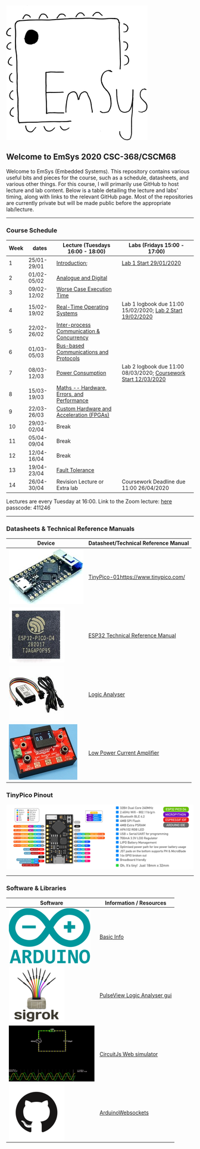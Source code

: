 ![](imgs/EmSysLogo.svg)
## Welcome to EmSys 2020 CSC-368/CSCM68
Welcome to EmSys (Embedded Systems). 
This repository contains various useful bits and pieces for the course, such as a schedule, datasheets, and various other things.
For this course, I will primarily use GitHub to host lecture and lab content. Below is a table detailing the lecture and labs' timing, along with links to the relevant GitHub page. Most of the repositories are currently private but will be made public before the appropriate lab/lecture. 

-----------------------------------------------------------------------------------
### Course Schedule
| Week  | dates       | Lecture (Tuesdays 16:00 - 18:00)                                                          | Labs (Fridays 15:00 - 17:00)                                                                                     | 
|-------|-------------|-------------------------------------------------------------------------------------------|------------------------------------------------------------------------------------------------------------------|
| 1     | 25/01-29/01 | [Introduction](https://github.com/STFleming/EmSys_Lecture1);                              | [Lab 1 Start 29/01/2020](https://github.com/STFleming/EmSys_Lab1)                                                |
| 2     | 01/02-05/02 | [Analogue and Digital](https://github.com/STFleming/EmSys_Lecture2)                       |                                                                                                                  |
| 3     | 09/02-12/02 | [Worse Case Execution Time](https://github.com/STFleming/EmSys_Lecture3)                  |                                                                                                                  |
| 4     | 15/02-19/02 | [Real-Time Operating Systems](https://github.com/STFleming/EmSys_Lecture4)                | Lab 1 logbook due 11:00 15/02/2020; [Lab 2 Start 19/02/2020](https://github.com/STFleming/EmSys_Lab2)            |
| 5     | 22/02-26/02 | [Inter-process Communication & Concurrency](https://github.com/STFleming/EmSys_Lecture5)  |                                                                                                                  |
| 6     | 01/03-05/03 | [Bus-based Communications and Protocols](https://github.com/STFleming/EmSys_Lecture6)     |                                                                                                                  |
| 7     | 08/03-12/03 | [Power Consumption](https://github.com/STFleming/EmSys_Lecture7) | Lab 2 logbook due 11:00 08/03/2020; [Coursework Start 12/03/2020](https://github.com/STFleming/EmSys_Coursework) |
| 8     | 15/03-19/03 | [Maths -- Hardware, Errors, and Performance](https://github.com/STFleming/EmSys_Lecture8)   |                                                                                                                  |
| 9     | 22/03-26/03 | [Custom Hardware and Acceleration (FPGAs)](https://github.com/STFleming/EmSys_Lecture9)                            |                                                                                                                  |
| 10    | 29/03-02/04 | Break                                                                                     |                                                                                                                  |
| 11    | 05/04-09/04 | Break                                                                                     |                                                                                                                  |
| 12    | 12/04-16/04 | Break                                                                                     |                                                                                                                  |
| 13    | 19/04-23/04 | [Fault Tolerance](https://github.com/STFleming/EmSys_Lecture10)                                                           |                                                                                                                  |
| 14    | 26/04-30/04 | Revision Lecture or Extra lab                                                           | Coursework Deadline due 11:00 26/04/2020                                                                         |


Lectures are every Tuesday at 16:00.
Link to the Zoom lecture: [here](https://swanseauniversity.zoom.us/j/91305669799?pwd=L0NhQlRQMnlOZWQxblp0TEFrSUVlZz09) passcode: 411246 

-----------------------------------------------------------------------------------
### Datasheets & Technical Reference Manuals
| Device                       | Datasheet/Technical Reference Manual                                                                                                               |
|------------------------------|----------------------------------------------------------------------------------------------------------------------------------------------------|
| ![](imgs/tp_small.jpg)       | [TinyPico-01]()https://www.tinypico.com/                                                                                                                                    |
| ![](imgs/esp32_small.jpg)    | [ESP32 Technical Reference Manual](https://www.espressif.com/sites/default/files/documentation/esp32_technical_reference_manual_en.pdf)            |
| ![](imgs/logic_analyser_small.jpg) | [Logic Analyser](https://cdn.shopify.com/s/files/1/1509/1638/files/Logic_Analyzer_Datasheet_e6569a64-4910-4661-9ef3-f431019ab753.pdf?v=1610445451) |
| ![](imgs/currentRanger_small.jpg) | [Low Power Current Amplifier](https://lowpowerlab.com/guide/currentranger/specs-architecture/) |

### TinyPico Pinout
![](imgs/tinypico-specs-v2.jpg)

-----------------------------------------------------------------------------------

### Software & Libraries
|  Software   |   Information / Resources  |
|-------------|----------------------------|
| ![](imgs/arduino_small.png) | [Basic Info](https://www.arduino.cc/en/Tutorial/BuiltInExamples) |
| ![](imgs/sigrok_small.png) | [PulseView Logic Analyser gui](https://sigrok.org/wiki/PulseView) |
| ![](imgs/circuitjs_small.gif)    | [CircuitJs Web simulator](https://www.falstad.com/circuit/circuitjs.html) |
| ![](imgs/github_small.png)    |  [ArduinoWebsockets](https://github.com/gilmaimon/ArduinoWebsockets) |
